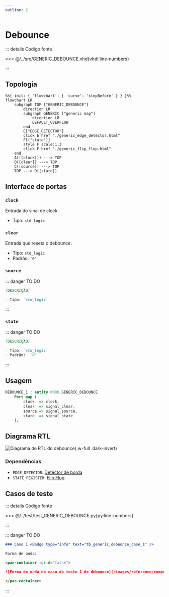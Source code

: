 ```yaml
---
outline: 2
---
```


# Debounce

::: details Código fonte <a href="https://github.com/pfeinsper/24a-CTI-RISCV/blob/main/src/GENERIC_DEBOUNCE.vhd" target="blank" style="float:right"><Badge type="tip" text="GENERIC_DEBOUNCE.vhd &boxbox;" /></a>

<<< @/../src/GENERIC_DEBOUNCE.vhd{vhdl:line-numbers}

:::

## Topologia

<pan-container selector=".mermaid">

```mermaid
%%{ init: { 'flowchart': { 'curve': 'stepBefore' } } }%%
flowchart LR
    subgraph TOP ["GENERIC_DEBOUNCE"]
        direction LR
        subgraph GENERIC ["generic map"]
            direction LR
            DEFAULT_OVERFLOW
        end
        E["EDGE_DETECTOR"]
        click E href "./generic_edge_detector.html"
        F[("state")]
        style F scale:1.3
        click F href "./generic_flip_flop.html"
    end
    A(((clock))) ---> TOP
    B([clear]) ---> TOP
    C([source]) ---> TOP
    TOP ---> D([state])
```

</pan-container>

## Interface de portas

### `clock` <Badge type="success" text="INPUT" />

Entrada do sinal de clock.

- Tipo: `std_logic`

### `clear` <Badge type="success" text="INPUT" />

Entrada que reseta o debounce.

- Tipo: `std_logic`
- Padrão: `'0'`

### `source` <Badge type="success" text="INPUT" />

::: danger TO DO

```md
[DESCRIÇÃO]

- Tipo: `std_logic`
```

:::

### `state` <Badge type="danger" text="OUTPUT" />

::: danger TO DO

```md
[DESCRIÇÃO]

- Tipo: `std_logic`
- Padrão: `'0'`
```

:::

## Usagem

```vhdl
DEBOUNCE_1 : entity WORK.GENERIC_DEBOUNCE
    Port map (
        clock  => clock,
        clear  => signal_clear,
        source => signal_source,
        state  => signal_state
    );
```

## Diagrama RTL

<pan-container>

![Diagrama de RTL do debounce](/images/reference/components/generic_debounce_netlist.svg){.w-full .dark-invert}

### Dependências

- `EDGE_DETECTOR`: [Detector de borda](./generic_edge_detector.html)
- `STATE_REGISTER`: [Flip Flop](./generic_flip_flop.html)

</pan-container>

## Casos de teste

::: details Código fonte <a href="https://github.com/pfeinsper/24a-CTI-RISCV/blob/main/test/test_GENERIC_DEBOUNCE.py" target="blank" style="float:right"><Badge type="tip" text="test_GENERIC_DEBOUNCE.py &boxbox;" /></a>

<<< @/../test/test_GENERIC_DEBOUNCE.py{py:line-numbers}

:::

::: danger TO DO

```md
### Caso 1 <Badge type="info" text="tb_generic_debounce_case_1" />

Forma de onda:

<pan-container :grid="false">

![Forma de onda do caso de teste 1 do debounce](/images/reference/components/tb_generic_debounce_case_1.svg){.w-full .dark-invert}

</pan-container>

```

:::
